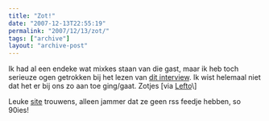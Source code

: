 ```yaml
---
title: "Zot!"
date: "2007-12-13T22:55:19"
permalink: "2007/12/13/zot/"
tags: ["archive"]
layout: "archive-post"
---
```

Ik had al een endeke wat mixkes staan van die gast, maar ik heb toch serieuze ogen getrokken bij het lezen van [dit interview](http://www.kicksnare.be/?p=collector "http://www.kicksnare.be/?p=collector"). Ik wist helemaal niet dat het er bij ons zo aan toe ging/gaat. Zotjes \[via [Lefto](http://www.lefto.be/?p=153 "http://www.lefto.be/?p=153")\]

Leuke [site](http://www.kicksnare.be/ "http://www.kicksnare.be/") trouwens, alleen jammer dat ze geen rss feedje hebben, so 90ies!
